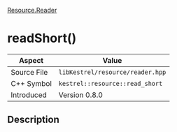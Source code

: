 [Resource.Reader](index)
# readShort()
| Aspect | Value |
| --- | --- |
| Source File | `libKestrel/resource/reader.hpp` |
| C++ Symbol | `kestrel::resource::read_short` |
| Introduced | Version 0.8.0 |
## Description

